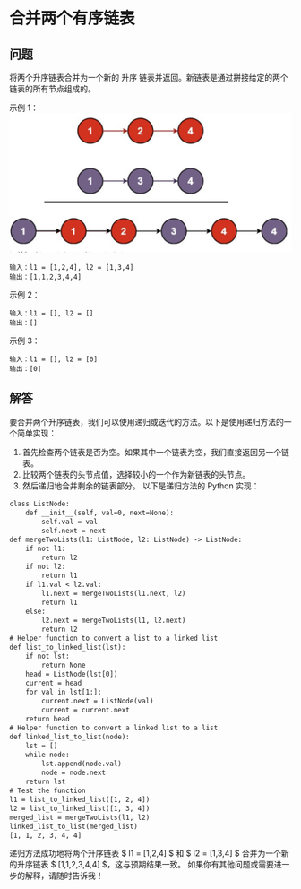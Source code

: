 # 合并两个有序链表
## 问题
将两个升序链表合并为一个新的 升序 链表并返回。新链表是通过拼接给定的两个链表的所有节点组成的。



示例 1：
![F%i](pic/合并两个有序链表1.png)
```
输入：l1 = [1,2,4], l2 = [1,3,4]
输出：[1,1,2,3,4,4]
```
示例 2：

```
输入：l1 = [], l2 = []
输出：[]
```
示例 3：
```
输入：l1 = [], l2 = [0]
输出：[0]
```
## 解答
要合并两个升序链表，我们可以使用递归或迭代的方法。以下是使用递归方法的一个简单实现：
1. 首先检查两个链表是否为空。如果其中一个链表为空，我们直接返回另一个链表。
2. 比较两个链表的头节点值，选择较小的一个作为新链表的头节点。
3. 然后递归地合并剩余的链表部分。
以下是递归方法的 Python 实现：
```
class ListNode:
    def __init__(self, val=0, next=None):
        self.val = val
        self.next = next
def mergeTwoLists(l1: ListNode, l2: ListNode) -> ListNode:
    if not l1:
        return l2
    if not l2:
        return l1
    if l1.val < l2.val:
        l1.next = mergeTwoLists(l1.next, l2)
        return l1
    else:
        l2.next = mergeTwoLists(l1, l2.next)
        return l2
# Helper function to convert a list to a linked list
def list_to_linked_list(lst):
    if not lst:
        return None
    head = ListNode(lst[0])
    current = head
    for val in lst[1:]:
        current.next = ListNode(val)
        current = current.next
    return head
# Helper function to convert a linked list to a list
def linked_list_to_list(node):
    lst = []
    while node:
        lst.append(node.val)
        node = node.next
    return lst
# Test the function
l1 = list_to_linked_list([1, 2, 4])
l2 = list_to_linked_list([1, 3, 4])
merged_list = mergeTwoLists(l1, l2)
linked_list_to_list(merged_list)
[1, 1, 2, 3, 4, 4]
```
递归方法成功地将两个升序链表 $ l1 = [1,2,4] $ 和 $ l2 = [1,3,4] $ 合并为一个新的升序链表 $ [1,1,2,3,4,4] $，这与预期结果一致。
如果你有其他问题或需要进一步的解释，请随时告诉我！

